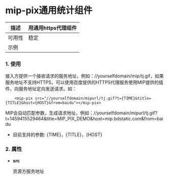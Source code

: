 # mip-pix通用统计组件

描述|用通用https代理组件
----|----
可用性|稳定
示例|

### 1. 使用

接入方提供一个接收请求的服务地址，例如：//yourselfdomain/mip/tj.gif，如果服务地址不支持HTTPS，可以使用百度提供的HTTPS代理服务使用MIP提供的插件，向服务地址定向发送请求。如：

```
    <mip-pix src="//yourselfdomain/mipurl/tj.gif?t={TIME}&title={TITLE}&host={HOST}&from=baidu"></mip-pix>
```

MIP会自动匹配参数，生成请求地址，例如：//yourselfdomain/mipurl/tj.gif?t=1459415529464&title=MIP_PIX_DEMO&host=mip.bdstatic.com&from=baidu

- 目前支持的参数: {TIME}，{TITLE}，{HOST}

### 2. 属性

- **src**

	资源方服务地址